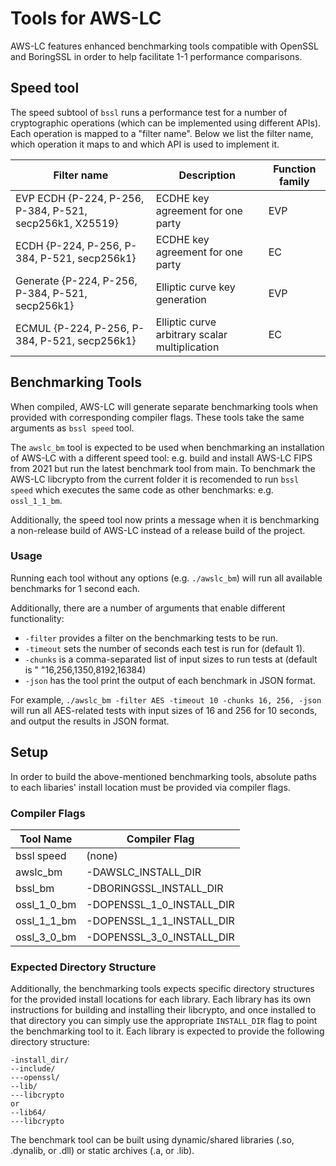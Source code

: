 # Tools for AWS-LC
AWS-LC features enhanced benchmarking tools compatible with OpenSSL and BoringSSL in order to help facilitate 1-1 performance comparisons.

## Speed tool

The speed subtool of `bssl` runs a performance test for a number of cryptographic operations (which can be implemented using different APIs). Each operation is mapped to a "filter name". Below we list the filter name, which operation it maps to and which API is used to implement it.

|  Filter name  |  Description  | Function family |
| ------------- | ------------- | -------------
| EVP ECDH {P-224, P-256, P-384, P-521, secp256k1, X25519} | ECDHE key agreement for one party | EVP |
| ECDH {P-224, P-256, P-384, P-521, secp256k1} | ECDHE key agreement for one party | EC |
| Generate {P-224, P-256, P-384, P-521, secp256k1} | Elliptic curve key generation | EVP |
| ECMUL {P-224, P-256, P-384, P-521, secp256k1} | Elliptic curve arbitrary scalar multiplication | EC |

## Benchmarking Tools
When compiled, AWS-LC will generate separate benchmarking tools when provided with corresponding compiler flags. These tools take the same arguments as `bssl speed` tool.

The `awslc_bm` tool is expected to be used when benchmarking an installation of AWS-LC with a different speed tool: e.g.
build and install AWS-LC FIPS from 2021 but run the latest benchmark tool from main. To benchmark the AWS-LC libcrypto
from the current folder it is recomended to run `bssl speed` which executes the same code as other benchmarks: e.g. 
`ossl_1_1_bm`.

Additionally, the speed tool now prints a message when it is benchmarking a non-release build of AWS-LC instead of a release build of the project.

### Usage
Running each tool without any options (e.g. `./awslc_bm`) will run all available benchmarks for 1 second each.

Additionally, there are a number of arguments that enable different functionality:
* `-filter` provides a filter on the benchmarking tests to be run.
* `-timeout` sets the number of seconds each test is run for (default 1).
* `-chunks` is a comma-separated list of input sizes to run tests at (default is "
  "16,256,1350,8192,16384)
* `-json` has the tool print the output of each benchmark in JSON format.

For example, `./awslc_bm -filter AES -timeout 10 -chunks 16, 256, -json` will run all AES-related tests with input sizes of 16 and 256 for 10 seconds, and output the results in JSON format.

## Setup
In order to build the above-mentioned benchmarking tools, absolute paths to each libaries' install location must be provided via compiler flags.

### Compiler Flags
|  Tool Name  |  Compiler Flag  |
| ------------- | ------------- |
 | bssl speed | (none) | 
| awslc_bm | -DAWSLC_INSTALL_DIR |
| bssl_bm | -DBORINGSSL_INSTALL_DIR |
| ossl_1_0_bm | -DOPENSSL_1_0_INSTALL_DIR |
| ossl_1_1_bm | -DOPENSSL_1_1_INSTALL_DIR |
| ossl_3_0_bm | -DOPENSSL_3_0_INSTALL_DIR |

### Expected Directory Structure
Additionally, the benchmarking tools expects specific directory structures for the provided install locations for each
library. Each library has its own instructions for building and installing their libcrypto, and once installed to that 
directory you can simply use the appropriate `INSTALL_DIR` flag to point the benchmarking tool to it. Each library is
expected to provide the following directory structure:

```
-install_dir/
--include/
---openssl/
--lib/
---libcrypto
or
--lib64/
---libcrypto
```

The benchmark tool can be built using dynamic/shared libraries (.so, .dynalib, or .dll) or static archives (.a, or .lib).